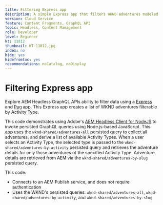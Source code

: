 ```yaml
---
title: Filtering Express app 
description: A simple Express app that filters WKND adventures modeled using Content Fragments.
version: Cloud Service
feature: Content Fragments, GraphQL API
topic: Headless, Content Management
role: Developer
level: Beginner
kt: 11812
thumbnail: KT-11812.jpg
index: no
hide: yes
hidefromtoc: yes
recommendations: noCatalog, noDisplay
---
```


# Filtering Express app

Explore AEM Headless GraphQL APIs ability to filter data using a [Express](https://expressjs.com/) and [Pug](https://pugjs.org/) app. This Express app creates a list of WKND adventures filterable by Activity Type.

This code demonstrates using Adobe's [AEM Headless Client for NodeJS](https://github.com/adobe/aem-headless-client-nodejs#aem-headless-client-for-nodejs) to invoke persisted GraphQL queries using Node.js-based JavaScript. This app uses the `wknd-shared/adventures-all` persisted query to collect all adventures, and derive a list of available Activity Types. When a user selects an Activity Type, the selected type is passed to the `wknd-shared/adventures-by-activity` persisted query and retrieves the adventure details for only those adventures of the specified Activity Type. Adventure details are retrieved from AEM via the `wknd-shared/adventures-by-slug` persisted query.

This code:

+ Connects to an AEM Publish service, and does not require authentication
+ Uses the WKND's persisted queries: `wknd-shared/adventures-all`, `wknd-shared/adventures-by-activity`, and `wknd-shared/adventures-by-slug`
